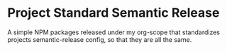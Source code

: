 # Project Standard Semantic Release
A simple NPM packages released under my org-scope that standardizes projects semantic-release config,
so that they are all the same.
